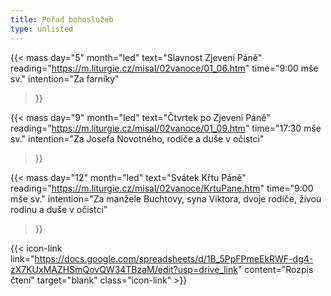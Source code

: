 ```yaml
---
title: Pořad bohoslužeb
type: unlisted
---
```


{{< mass
day="5" 
month="led" 
text="Slavnost Zjevení Páně" 
reading="https://m.liturgie.cz/misal/02vanoce/01_06.htm"
time="9:00 mše sv." 
intention="Za farníky"
>}}

{{< mass 
day="9" 
month="led" 
text="Čtvrtek po Zjevení Páně"
reading="https://m.liturgie.cz/misal/02vanoce/01_09.htm"
time="17:30 mše sv." 
intention="Za Josefa Novotného, rodiče a duše v očistci" 
>}}

{{< mass
day="12" 
month="led" 
text="Svátek Křtu Páně" 
reading="https://m.liturgie.cz/misal/02vanoce/KrtuPane.htm"
time="9:00 mše sv." 
intention="Za manžele Buchtovy, syna Viktora, dvoje rodiče, živou rodinu a duše v očistci"
>}}

{{< icon-link link="https://docs.google.com/spreadsheets/d/1B_5PpFPmeEkRWF-dg4-zX7KUxMAZHSmQovQW34TBzaM/edit?usp=drive_link" content="Rozpis čtení" target="blank" class="icon-link" >}}